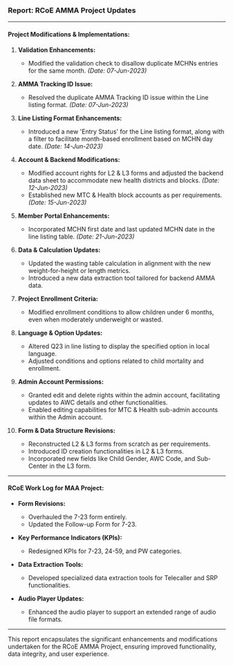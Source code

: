 ### **Report: RCoE AMMA Project Updates**

---

#### **Project Modifications & Implementations:**

1. **Validation Enhancements:**  
   - Modified the validation check to disallow duplicate MCHNs entries for the same month. *(Date: 07-Jun-2023)*

2. **AMMA Tracking ID Issue:**  
   - Resolved the duplicate AMMA Tracking ID issue within the Line listing format. *(Date: 07-Jun-2023)*

3. **Line Listing Format Enhancements:**  
   - Introduced a new 'Entry Status' for the Line listing format, along with a filter to facilitate month-based enrollment based on MCHN day date. *(Date: 14-Jun-2023)*
   
4. **Account & Backend Modifications:**  
   - Modified account rights for L2 & L3 forms and adjusted the backend data sheet to accommodate new health districts and blocks. *(Date: 12-Jun-2023)*
   - Established new MTC & Health block accounts as per requirements. *(Date: 15-Jun-2023)*

5. **Member Portal Enhancements:**  
   - Incorporated MCHN first date and last updated MCHN date in the line listing table. *(Date: 21-Jun-2023)*

6. **Data & Calculation Updates:**  
   - Updated the wasting table calculation in alignment with the new weight-for-height or length metrics.
   - Introduced a new data extraction tool tailored for backend AMMA data.

7. **Project Enrollment Criteria:**  
   - Modified enrollment conditions to allow children under 6 months, even when moderately underweight or wasted.

8. **Language & Option Updates:**  
   - Altered Q23 in line listing to display the specified option in local language.
   - Adjusted conditions and options related to child mortality and enrollment.

9. **Admin Account Permissions:**  
   - Granted edit and delete rights within the admin account, facilitating updates to AWC details and other functionalities.
   - Enabled editing capabilities for MTC & Health sub-admin accounts within the Admin account.

10. **Form & Data Structure Revisions:**  
    - Reconstructed L2 & L3 forms from scratch as per requirements.
    - Introduced ID creation functionalities in L2 & L3 forms.
    - Incorporated new fields like Child Gender, AWC Code, and Sub-Center in the L3 form.

---

#### **RCoE Work Log for MAA Project:**

- **Form Revisions:**  
  - Overhauled the 7-23 form entirely.
  - Updated the Follow-up Form for 7-23.

- **Key Performance Indicators (KPIs):**  
  - Redesigned KPIs for 7-23, 24-59, and PW categories.

- **Data Extraction Tools:**  
  - Developed specialized data extraction tools for Telecaller and SRP functionalities.

- **Audio Player Updates:**  
  - Enhanced the audio player to support an extended range of audio file formats.

---

This report encapsulates the significant enhancements and modifications undertaken for the RCoE AMMA Project, ensuring improved functionality, data integrity, and user experience.
